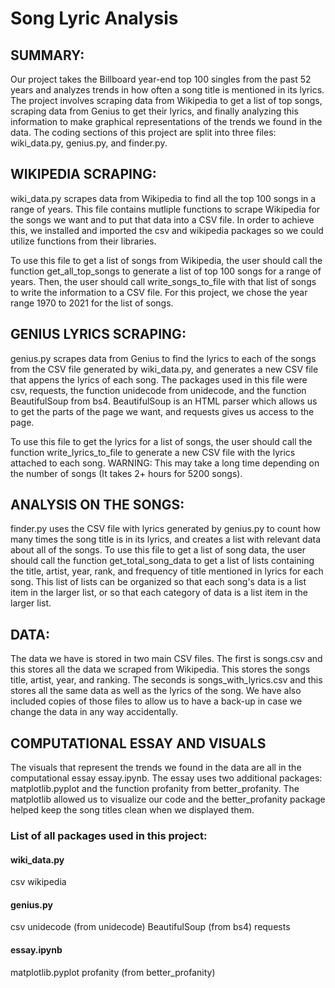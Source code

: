 # Song Lyric Analysis

## SUMMARY:

Our project takes the Billboard year-end top 100 singles from the past 52 years and analyzes trends in how often a song title is mentioned in its lyrics. The project involves scraping data from Wikipedia to get a list of top songs, scraping data from Genius to get their lyrics, and finally analyzing this information to make graphical representations of the trends we found in the data. The coding sections of this project are split into three files: wiki_data.py, genius.py, and finder.py.

## WIKIPEDIA SCRAPING:

wiki_data.py scrapes data from Wikipedia to find all the top 100 songs in a range of years. This file contains mutliple functions to scrape Wikipedia for the songs we want and to put that data into a CSV file. In order to achieve this, we installed and imported the csv and wikipedia packages so we could utilize functions from their libraries.

To use this file to get a list of songs from Wikipedia, the user should call the function get_all_top_songs to generate a list of top 100 songs for a range of years. Then, the user should call write_songs_to_file with that list of songs to write the information to a CSV file. For this project, we chose the year range 1970 to 2021 for the list of songs.

## GENIUS LYRICS SCRAPING:

genius.py scrapes data from Genius to find the lyrics to each of the songs from the CSV file generated by wiki_data.py, and generates a new CSV file that appens the lyrics of each song. The packages used in this file were csv, requests, the function unidecode from unidecode, and the function BeautifulSoup from bs4. BeautifulSoup is an HTML parser which allows us to get the parts of the page we want, and requests gives us access to the page. 

To use this file to get the lyrics for a list of songs, the user should call the function write_lyrics_to_file to generate a new CSV file with the lyrics attached to each song. WARNING: This may take a long time depending on the number of songs (It takes 2+ hours for 5200 songs).

## ANALYSIS ON THE SONGS:

finder.py uses the CSV file with lyrics generated by genius.py to count how many times the song title is in its lyrics, and creates a list with relevant data about all of the songs. To use this file to get a list of song data, the user should call the function get_total_song_data to get a list of lists containing the title, artist, year, rank, and frequency of title mentioned in lyrics for each song. This list of lists can be organized so that each song's data is a list item in the larger list, or so that each category of data is a list item in the larger list.

## DATA:

The data we have is stored in two main CSV files. The first is songs.csv and this stores all the data we scraped from Wikipedia. This stores the songs title, artist, year, and ranking. The seconds is songs_with_lyrics.csv and this stores all the same data as well as the lyrics of the song. We have also included copies of those files to allow us to have a back-up in case we change the data in any way accidentally. 

## COMPUTATIONAL ESSAY AND VISUALS

The visuals that represent the trends we found in the data are all in the computational essay essay.ipynb. The essay uses two additional packages: matplotlib.pyplot and the function profanity from better_profanity. The matplotlib allowed us to visualize our code and the better_profanity package helped keep the song titles clean when we displayed them.

### List of all packages used in this project:

#### wiki_data.py

csv
wikipedia

#### genius.py

csv
unidecode (from unidecode)
BeautifulSoup (from bs4)
requests

#### essay.ipynb

matplotlib.pyplot
profanity (from better_profanity)
